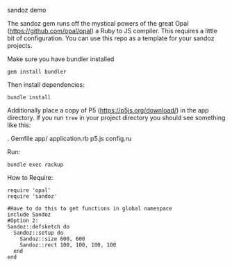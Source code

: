 sandoz demo

The sandoz gem runs off the mystical powers of the great Opal (https://github.com/opal/opal) a Ruby to JS compiler. This requires a little bit of configuration. You can use this repo as a template for your sandoz projects.

Make sure you have bundler installed

    gem install bundler

Then install dependencies:

    bundle install

Additionally place a copy of P5 (https://p5js.org/download/) in the app directory. If you run `tree` in your project directory you should see something like this:

.
Gemfile
app/
    application.rb
    p5.js
config.ru

Run:

    bundle exec rackup

How to Require:

    require 'opal'
    require 'sandoz'

    #Have to do this to get functions in global namespace
    include Sandoz
    #Option 2:
    Sandoz::defsketch do
      Sandoz::setup do
        Sandoz::size 600, 600
        Sandoz::rect 100, 100, 100, 100
      end
    end
